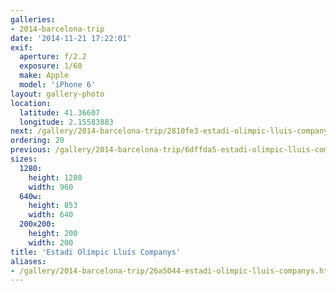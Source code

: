 ```yaml
---
galleries:
- 2014-barcelona-trip
date: '2014-11-21 17:22:01'
exif:
  aperture: f/2.2
  exposure: 1/60
  make: Apple
  model: 'iPhone 6'
layout: gallery-photo
location:
  latitude: 41.36607
  longitude: 2.15583883
next: /gallery/2014-barcelona-trip/2810fe3-estadi-olimpic-lluis-companys
ordering: 20
previous: /gallery/2014-barcelona-trip/6dffda5-estadi-olimpic-lluis-companys
sizes:
  1280:
    height: 1280
    width: 960
  640w:
    height: 853
    width: 640
  200x200:
    height: 200
    width: 200
title: 'Estadi Olímpic Lluís Companys'
aliases:
- /gallery/2014-barcelona-trip/26a5044-estadi-olimpic-lluis-companys.html
---
```


